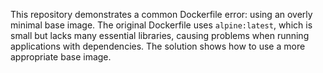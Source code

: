This repository demonstrates a common Dockerfile error: using an overly minimal base image. The original Dockerfile uses `alpine:latest`, which is small but lacks many essential libraries, causing problems when running applications with dependencies.  The solution shows how to use a more appropriate base image.